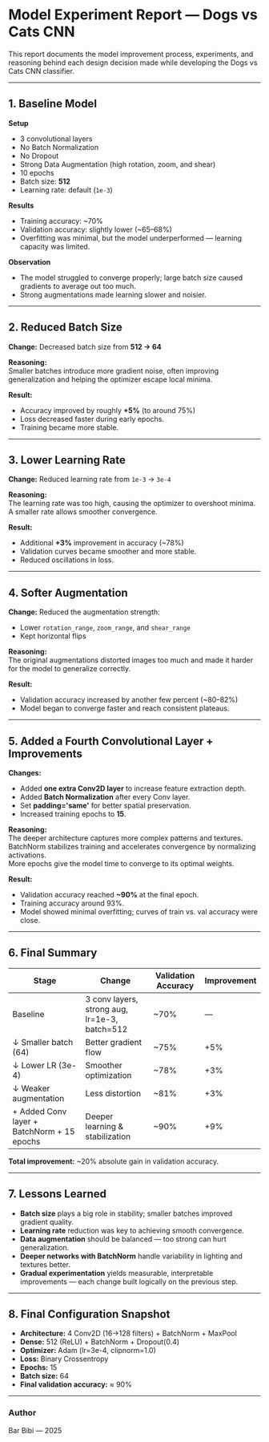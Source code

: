 # Model Experiment Report — Dogs vs Cats CNN

This report documents the model improvement process, experiments, and reasoning behind each design decision made while developing the Dogs vs Cats CNN classifier.

---

## 1. Baseline Model

**Setup**
- 3 convolutional layers  
- No Batch Normalization  
- No Dropout  
- Strong Data Augmentation (high rotation, zoom, and shear)  
- 10 epochs  
- Batch size: **512**  
- Learning rate: default (`1e-3`)

**Results**
- Training accuracy: ~70%  
- Validation accuracy: slightly lower (~65–68%)  
- Overfitting was minimal, but the model underperformed — learning capacity was limited.

**Observation**
- The model struggled to converge properly; large batch size caused gradients to average out too much.  
- Strong augmentations made learning slower and noisier.

---

## 2. Reduced Batch Size

**Change:** Decreased batch size from **512 → 64**

**Reasoning:**  
Smaller batches introduce more gradient noise, often improving generalization and helping the optimizer escape local minima.

**Result:**  
- Accuracy improved by roughly **+5%** (to around 75%)  
- Loss decreased faster during early epochs.  
- Training became more stable.

---

## 3. Lower Learning Rate

**Change:** Reduced learning rate from `1e-3` → `3e-4`

**Reasoning:**  
The learning rate was too high, causing the optimizer to overshoot minima. A smaller rate allows smoother convergence.

**Result:**  
- Additional **+3%** improvement in accuracy (~78%)  
- Validation curves became smoother and more stable.  
- Reduced oscillations in loss.

---

## 4. Softer Augmentation

**Change:** Reduced the augmentation strength:
- Lower `rotation_range`, `zoom_range`, and `shear_range`  
- Kept horizontal flips

**Reasoning:**  
The original augmentations distorted images too much and made it harder for the model to generalize correctly.

**Result:**  
- Validation accuracy increased by another few percent (~80–82%)  
- Model began to converge faster and reach consistent plateaus.  

---

## 5. Added a Fourth Convolutional Layer + Improvements

**Changes:**
- Added **one extra Conv2D layer** to increase feature extraction depth.  
- Added **Batch Normalization** after every Conv layer.  
- Set **padding='same'** for better spatial preservation.  
- Increased training epochs to **15**.  

**Reasoning:**  
The deeper architecture captures more complex patterns and textures.  
BatchNorm stabilizes training and accelerates convergence by normalizing activations.  
More epochs give the model time to converge to its optimal weights.

**Result:**
- Validation accuracy reached **~90%** at the final epoch.  
- Training accuracy around 93%.  
- Model showed minimal overfitting; curves of train vs. val accuracy were close.  

---

## 6. Final Summary

| Stage | Change | Validation Accuracy | Improvement |
|--------|---------|---------------------|-------------|
| Baseline | 3 conv layers, strong aug, lr=1e-3, batch=512 | ~70% | — |
| ↓ Smaller batch (64) | Better gradient flow | ~75% | +5% |
| ↓ Lower LR (3e-4) | Smoother optimization | ~78% | +3% |
| ↓ Weaker augmentation | Less distortion | ~81% | +3% |
| + Added Conv layer + BatchNorm + 15 epochs | Deeper learning & stabilization | ~90% | +9% |

**Total improvement:** ~20% absolute gain in validation accuracy.

---

## 7. Lessons Learned

- **Batch size** plays a big role in stability; smaller batches improved gradient quality.  
- **Learning rate** reduction was key to achieving smooth convergence.  
- **Data augmentation** should be balanced — too strong can hurt generalization.  
- **Deeper networks with BatchNorm** handle variability in lighting and textures better.  
- **Gradual experimentation** yields measurable, interpretable improvements — each change built logically on the previous step.

---

## 8. Final Configuration Snapshot

- **Architecture:** 4 Conv2D (16→128 filters) + BatchNorm + MaxPool  
- **Dense:** 512 (ReLU) + BatchNorm + Dropout(0.4)  
- **Optimizer:** Adam (lr=3e-4, clipnorm=1.0)  
- **Loss:** Binary Crossentropy  
- **Epochs:** 15  
- **Batch size:** 64  
- **Final validation accuracy:** ≈ 90%

---

### Author
Bar Bibi — 2025  